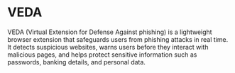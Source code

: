 # VEDA
VEDA (Virtual Extension for Defense Against phishing) is a lightweight browser extension that safeguards users from phishing attacks in real time. It detects suspicious websites, warns users before they interact with malicious pages, and helps protect sensitive information such as passwords, banking details, and personal data.
